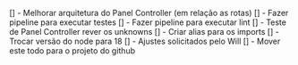 [] - Melhorar arquitetura do Panel Controller (em relação as rotas)
[] - Fazer pipeline para executar testes
[] - Fazer pipeline para executar lint
[] - Teste de Panel Controller rever os unknowns
[] - Criar alias para os imports
[] - Trocar versão do node para 18
[] - Ajustes solicitados pelo Will
[] - Mover este todo para o projeto do github

